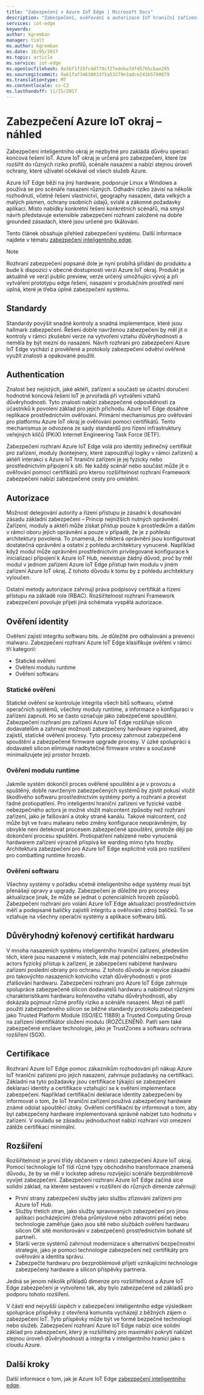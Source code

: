 ```yaml
---
title: "Zabezpečení v Azure IoT Edge | Microsoft Docs"
description: "Zabezpečení, ověřování a autorizace IoT hraniční zařízení"
services: iot-edge
keywords: 
author: kgremban
manager: timlt
ms.author: kgremban
ms.date: 10/05/2017
ms.topic: article
ms.service: iot-edge
ms.openlocfilehash: 8a5bf1f35fcdd779cf27edeba7dfd5705cbae205
ms.sourcegitcommit: 9a61faf3463003375a53279e3adce241b5700879
ms.translationtype: MT
ms.contentlocale: cs-CZ
ms.lasthandoff: 11/15/2017
---
```

# <a name="securing-azure-iot-edge---preview"></a>Zabezpečení Azure IoT okraj – náhled

Zabezpečení inteligentního okraj je nezbytné pro zakládá důvěru operaci koncová řešení IoT. Azure IoT okraj je určená pro zabezpečení, které lze rozšířit do různých riziko profilů, scénáře nasazení a nabízí stejnou úroveň ochrany, které uživatel očekával od všech služeb Azure.

Azure IoT Edge běží na jiný hardware, podporuje Linux a Windows a používá se pro scénáře nasazení různých.  Odhadní riziko závisí na několik rozhodnutí, včetně řešení vlastnictví, geography nasazení, data velkých a malých písmen, ochrany osobních údajů, svislé a zákonné požadavky aplikací.  Místo nabídky konkrétní řešení konkrétních scénářů, má smysl návrh představuje extensible zabezpečení rozhraní založené na dobře grounded zásadách, které jsou určené pro škálování. 
 
Tento článek obsahuje přehled zabezpečení systému. Další informace najdete v tématu [zabezpečení inteligentního edge][lnk-edge-blog].

>[!NOTE]
>Rozhraní zabezpečení popsané dole je nyní probíhá přidání do produktu a bude k dispozici v obecné dostupnosti verzi Azure IoT okraj. Produkt je aktuálně ve verzi public preview, verze určený umožňující vývoj a při vytváření prototypu edge řešení, nasazení v produkčním prostředí není úplná, které je třeba úplné zabezpečení systému.   

## <a name="standards"></a>Standardy

Standardy povýšit snadné kontroly a snadná implementace, které jsou hallmark zabezpečení.  Řešení dobře navrženou zabezpečení by měl jít o kontroly v rámci zkušební verze na vytvoření vztahu důvěryhodnosti a neměla by být mezní do nasazení.  Návrh rozhraní pro zabezpečení Azure IoT Edge vychází z prověřené a protokoly zabezpečení odvětví ověřené využít znalosti a opakované použití. 

## <a name="authentication"></a>Authentication

Znalost bez nejistých, jaké aktéři, zařízení a součásti se účastní doručení hodnotné koncová řešení IoT je prvořadá při vytváření vztahů důvěryhodnosti.  Tyto znalosti nabízí zabezpečené odpovědnosti za účastníků k povolení základ pro jejich příchodu.  Azure IoT Edge dosáhne replikace prostřednictvím ověřování.  Primární mechanismus pro ověřování pro platformu Azure IoT okraj je ověřování pomocí certifikátů.  Tento mechanismus je odvozena ze sady standardů pro řízení infrastruktury veřejných klíčů (PKiX) Internet Engineering Task Force (IETF).     

Zabezpečení rozhraní Azure IoT Edge volá pro identity jedinečný certifikát pro zařízení, moduly (kontejnery, které zapouzdřují logiky v rámci zařízení) a aktéři interakci s Azure IoT hraniční zařízení je jej fyzicky nebo prostřednictvím připojení k síti.  Ne každý scénář nebo součást může jít o ověřování pomocí certifikátů pro kterou rozšiřitelnost rozhraní Framework zabezpečení nabízí zabezpečené cesty pro umístění. 

## <a name="authorization"></a>Autorizace

Možnost delegování autority a řízení přístupu je zásadní k dosahování zásadu základní zabezpečení – Princip nejnižších nutných oprávnění.  Zařízení, moduly a aktéři může získat přístup pouze k prostředkům a datům v rámci oboru jejich oprávnění a pouze v případě, že je z pohledu architektury povolená.  To znamená, že některá oprávnění jsou konfigurovat dostatečná oprávnění a ostatní z pohledu architektury vynucené.  Například když modul může oprávnění prostřednictvím privilegované konfigurace k inicializaci připojení k Azure IoT Hub, neexistuje žádný důvod, proč by měl modul v jednom zařízení Azure IoT Edge přístup twin modulu v jiném zařízení Azure IoT okraj.  Z tohoto důvodu k tomu by z pohledu architektury vyloučen. 

Ostatní metody autorizace zahrnují práva podpisový certifikát a řízení přístupu na základě role (RBAC).  Rozšiřitelnost rozhraní Framework zabezpečení povoluje přijetí jiná schémata vyspělá autorizace. 

## <a name="attestation"></a>Ověření identity

Ověření zajistí integritu softwaru bits.  Je důležité pro odhalování a prevenci malwaru.  Zabezpečení rozhraní Azure IoT Edge klasifikuje ověření v rámci tří kategorií:

* Statické ověření
* Ověření modulu runtime
* Ověření softwaru

### <a name="static-attestation"></a>Statické ověření

Statické ověření se kontroluje integrita všech bitů softwaru, včetně operačních systémů, všechny moduly runtime, a informace o konfiguraci v zařízení zapnutí.  Ho se často označuje jako zabezpečené spouštění.  Zabezpečení rozhraní pro zařízení Azure IoT Edge rozšiřuje silicon dodavatelům a zahrnuje možnosti zabezpečený hardware ingrained, aby zajistil, statické ověření procesy. Tyto procesy zahrnout zabezpečené spouštění a zabezpečené firmware upgrade procesy.  V úzké spolupráci s dodavateli silicon eliminuje nadbytečné firmware vrstev a současně minimalizujete její prostor hrozeb. 

### <a name="runtime-attestation"></a>Ověření modulu runtime

Jakmile systém dokončil proces ověřené spouštění a je v provozu a spuštěný, dobře navrženým zabezpečených systémů by zjistit pokusí vložit škodlivého softwaru prostřednictvím systémy porty a rozhraní a provést řádné protiopatření.  Pro inteligentní hraniční zařízení ve fyzické vazbě nebezpečného actors je možné vložit malcontent způsoby než rozhraní zařízení, jako je falšování a útoky straně kanálu.   Takové malcontent, což může být ve tvaru malwaru nebo změny konfigurace neoprávněným, by obvykle není detekovat procesem zabezpečené spouštění, protože dějí po dokončení procesu spuštění.  Protiopatření nabízené nebo vynucená hardwarem zařízení výrazně přispívá ke warding mimo tyto hrozby.  Architektura zabezpečení pro Azure IoT Edge explicitně volá pro rozšíření pro combatting runtime hrozeb.     

### <a name="software-attestation"></a>Ověření softwaru

Všechny systémy v pořádku včetně inteligentního edge systémy musí být přenášejí opravy a upgrady.  Zabezpečení je důležité pro procesy aktualizace jinak, že může se jednat o potenciálních hrozeb způsobů.  Zabezpečení rozhraní pro volání Azure IoT Edge aktualizací prostřednictvím měří a podepsané balíčky zajistili integritu a ověřování zdroji balíčků.  To se vztahuje na všechny operační systémy a aplikace softwaru bitů. 

## <a name="hardware-root-of-trust"></a>Důvěryhodný kořenový certifikát hardwaru

V mnoha nasazeních systému inteligentního hraniční zařízení, především těch, které jsou nasazené v místech, kde mají potenciální nebezpečného actors fyzický přístup k zařízení, je zabezpečení nabízené hardwaru zařízení poslední obrany pro ochranu.  Z tohoto důvodu je nejvíce zásadní pro takovýchto nasazeních kotvícího vztah důvěryhodnosti v proti zfalšování hardwaru.  Zabezpečení rozhraní pro Azure IoT Edge zahrnuje spolupráce zabezpečené silicon dodavatelů hardwaru a nabídnout různými charakteristikami hardwaru kořenového vztahu důvěryhodnosti, aby dokázala pojmout různé profily riziko a scénáře nasazení. Mezi ně patří použití zabezpečeného silicon se běžné standardy protokolu zabezpečení jako Trusted Platform Module (ISO/IEC 11889) a Trusted Computing Group na zařízení identifikátor složení modulu (ROZČLENĚNÍ).  Patří sem také zabezpečené enclave technologie, jako je TrustZones a softwaru ochrana rozšíření (SGX). 

## <a name="certification"></a>Certifikace

Rozhraní Azure IoT Edge pomoc zákazníkům rozhodování při nákup Azure IoT hraniční zařízení pro jejich nasazení, zahrnuje požadavky na certifikaci.  Základní na tyto požadavky jsou certifikace týkající se zabezpečení deklarací identity a certifikace vztahující se k ověření implementace zabezpečení.  Například certifikační deklarace identity zabezpečení by informovat o tom, že IoT hraniční zařízení používá zabezpečený hardware známé odolat spouštěcí útoky. Ověření certifikační by informovat o tom, aby byl zabezpečený hardware implementovaná správně nabízet tuto hodnotu v zařízení.  V souladu se zásadou jednoduchost nabízí rozhraní vizi omezení zátěže certifikaci minimální.   

## <a name="extensibility"></a>Rozšíření

Rozšiřitelnost je první třídy občanem v rámci zabezpečení Azure IoT okraj.  Pomocí technologie IoT řídí různé typy obchodního transformace znamená důvodu, že by se měl v lockstep adresu rozvíjející scénáře bezproblémově vyvíjet zabezpečení.  Zabezpečení rozhraní Azure IoT Edge začíná sice solidní základ, na kterém sestavení v rozšíření do různých dimenze zahrnují: 

* První strany zabezpečení služby jako službu zřizování zařízení pro Azure IoT Hub.
* Služby třetích stran, jako služby spravovaných zabezpečení pro jinou aplikaci pocházejícími (třeba průmyslové nebo zdravotní péče) nebo technologie zaměřuje (jako jsou sítě nebo službách ověření hardwaru silicon OK sítě monitorování v zabezpečení) prostřednictvím bohaté síť partneři.
* Starší verze systémů zahrnout modernizace s alternativní bezpečnostní strategie, jako je pomocí technologie zabezpečení než certifikáty pro ověřování a identita správu.
* Zabezpečte hardwaru pro bezproblémové přijetí vznikajícími technologie zabezpečený hardware a silicon příspěvky partnera.

Jedná se jenom několik příkladů dimenze pro rozšiřitelnost a Azure IoT Edge zabezpečení je vytvořeno tak, aby bylo zabezpečené od základů pro podporu tohoto rozšíření. 

V části end nejvyšší úspěch v zabezpečení inteligentního edge výsledkem spolupráce příspěvky z otevřená komunita vycházejí z běžných zájem o zabezpečení IoT.  Tyto příspěvky může být ve formě bezpečné technologií nebo služeb.  Zabezpečení rozhraní Azure IoT Edge nabízí sice solidní základ pro zabezpečení, který je rozšiřitelný pro maximální pokrytí nabízet stejnou úroveň důvěryhodnosti a integrita v inteligentního hranici jako s cloudu Azure.  

## <a name="next-steps"></a>Další kroky

Další informace o tom, jak je Azure IoT Edge [zabezpečení inteligentního edge][lnk-edge-blog].

<!-- Links -->
[lnk-edge-blog]: https://azure.microsoft.com/blog/securing-the-intelligent-edge/ 